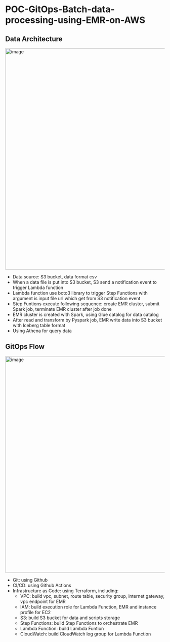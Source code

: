 # POC-GitOps-Batch-data-processing-using-EMR-on-AWS
## Data Architecture
<img width="697" alt="image" src="https://github.com/vinguyen53/POC-GitOps-Batch-data-processing-using-EMR-on-AWS/assets/140522361/a1e6287d-2af9-477d-86f6-77325ce03e74">

- Data source: S3 bucket, data format csv
- When a data file is put into S3 bucket, S3 send a notification event to trigger Lambda function
- Lambda function use boto3 library to trigger Step Functions with argument is input file url which get from S3 notification event
- Step Funtions execute following sequence: create EMR cluster, submit Spark job, terminate EMR cluster after job done
- EMR cluster is created with Spark, using Glue catalog for data catalog
- After read and transform by Pyspark job, EMR write data into S3 bucket with Iceberg table format
- Using Athena for query data

## GitOps Flow
<img width="682" alt="image" src="https://github.com/vinguyen53/POC-GitOps-Batch-data-processing-using-EMR-on-AWS/assets/140522361/b2058d04-bebc-4618-bf40-fe45d503e23d">

- Git: using Github
- CI/CD: using Github Actions
- Infrastructure as Code: using Terraform, including:
  + VPC: build vpc, subnet, route table, security group, internet gateway, vpc endpoint for EMR
  + IAM: build execution role for Lambda Function, EMR and instance profile for EC2
  + S3: build S3 bucket for data and scripts storage
  + Step Functions: build Step Functions to orchestrate EMR
  + Lambda Function: build Lambda Funtion
  + CloudWatch: build CloudWatch log group for Lambda Function
